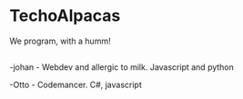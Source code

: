 # TechoAlpacas

We program, with a humm!

##
-johan - Webdev and allergic to milk. Javascript and python

-Otto - Codemancer. C#, javascript
